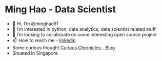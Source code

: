 # Ming Hao - Data Scientist
- 👋 Hi, I’m @minghao51
- 👀 I’m interested in python, data analytics, data scientist related stuff
- 💞️ I’m looking to collaborate on some interesting open source project
- 📫 How to reach me - [linkedin](https://www.linkedin.com/in/ming-hao-teo-40b12256/)
- Some curious thought [Curious Chronicles - Blog](https://minghao51.github.io/curious_chronicles/)
- Situated in Singapore

<!---
minghao51/minghao51 is a ✨ special ✨ repository because its `README.md` (this file) appears on your GitHub profile.
You can click the Preview link to take a look at your changes.
--->
